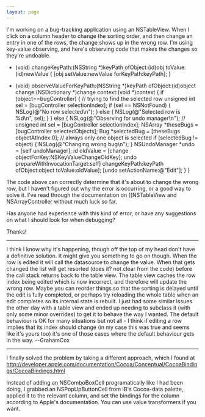 ```yaml
---
layout: page
---
```




I'm working on a bug-tracking application using an NSTableView. When I click on a column header to change the sorting order, and then change an entry in one of the rows, the change shows up in the wrong row. I'm using key-value observing, and here's observing code that makes the changes so they're undoable. 


    
- (void) changeKeyPath:(NSString *)keyPath
			  ofObject:(id)obj
			   toValue:(id)newValue 
{
	[obj setValue:newValue forKeyPath:keyPath];
}

- (void) observeValueForKeyPath:(NSString *)keyPath
					   ofObject:(id)object
						 change:(NSDictionary *)change
						context:(void *)context
{
	if (object==bugController) { // trying to find the selected row
		unsigned int sel = [bugController selectionIndex];
		if (sel == NSNotFound) {
			NSLog(@"No row selected\n");
		} else {
			NSLog(@"Selected row is %d\n", sel);
		}
	} else {
		NSLog(@"Observing for undo manager\n");
		// unsigned int sel = [bugController selectionIndex];
		NSArray *theseBugs = [bugController selectedObjects];
		Bug *selectedBug = [theseBugs objectAtIndex:0]; // always only one object is selected
		if (selectedBug != object) {
			NSLog(@"Changing wrong bug\n");
		}
		NSUndoManager *undo = [self undoManager];
		id oldValue = [change objectForKey:NSKeyValueChangeOldKey];
		undo prepareWithInvocationTarget:self] changeKeyPath:keyPath
													  ofObject:object
													   toValue:oldValue];
		[undo setActionName:@"Edit"];
	}
}


The code above can correctly determine that it's about to change the wrong row, but I haven't figured out why the error is occurring, or a good way to solve it. I've read through the documentation on [[NSTableView and NSArrayController without much luck so far. 

Has anyone had experience with this kind of error, or have any suggestions on what I should look for when debugging?

Thanks!

----

I think I know why it's happening, though off the top of my head don't have a definitive solution. It might give you something to go on though. When the row is edited it will call the datasource to change the value. When that gets changed the list will get resorted (does it? not clear from the code) before the call stack returns back to the table view. The table view caches the row index being edited which is now incorrect, and therefore will update the wrong row. Maybe you can reorder things so that the sorting is delayed until the edit is fully completed, or perhaps try reloading the whole table when an edit completes so its internal state is rebuilt. I just had some similar issues the other day with a table view and ended up needing to subclass it (with only some minor overrides) to get it to behave the way I wanted. The default behaviour is OK for many situations but not all - I think if editing a row implies that its index should change (in my case this was true and seems like it's yours too) it's one of those cases where the default behaviour gets in the way. --GrahamCox

----

I finally solved the problem by taking a different approach, which I found at http://developer.apple.com/documentation/Cocoa/Conceptual/CocoaBindings/CocoaBindings.html

Instead of adding an NSComboBoxCell programatically like I had been doing, I grabbed an NSPopUpButtonCell from IB's Cocoa-data palette, applied it to the relevant column, and set the bindings for the column according to Apple's documentation. You can use value transformers if you want.
